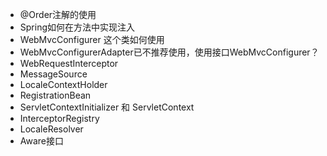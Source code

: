 - @Order注解的使用
- Spring如何在方法中实现注入
- WebMvcConfigurer  这个类如何使用
- WebMvcConfigurerAdapter已不推荐使用，使用接口WebMvcConfigurer？
- WebRequestInterceptor
- MessageSource
- LocaleContextHolder
- RegistrationBean
- ServletContextInitializer 和 ServletContext
- InterceptorRegistry
- LocaleResolver
- Aware接口